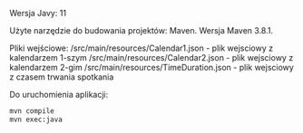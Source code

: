 Wersja Javy: 11

Użyte narzędzie do budowania projektów: Maven. 
Wersja Maven 3.8.1. 

Pliki wejściowe:
/src/main/resources/Calendar1.json - plik wejsciowy z kalendarzem 1-szym
/src/main/resources/Calendar2.json - plik wejsciowy z kalendarzem 2-gim
/src/main/resources/TimeDuration.json - plik wejsciowy z czasem trwania spotkania


Do uruchomienia aplikacji:
```bash
mvn compile
mvn exec:java
```


